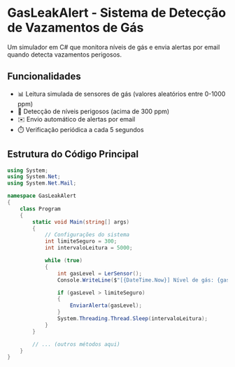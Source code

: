 # GasLeakAlert - Sistema de Detecção de Vazamentos de Gás

Um simulador em C# que monitora níveis de gás e envia alertas por email quando detecta vazamentos perigosos.

## Funcionalidades

- 📊 Leitura simulada de sensores de gás (valores aleatórios entre 0-1000 ppm)
- 🚨 Detecção de níveis perigosos (acima de 300 ppm)
- ✉️ Envio automático de alertas por email
- ⏱️ Verificação periódica a cada 5 segundos

## Estrutura do Código Principal

```csharp
using System;
using System.Net;
using System.Net.Mail;

namespace GasLeakAlert
{
    class Program
    {
        static void Main(string[] args)
        {
            // Configurações do sistema
            int limiteSeguro = 300;
            int intervaloLeitura = 5000;

            while (true)
            {
                int gasLevel = LerSensor();
                Console.WriteLine($"[{DateTime.Now}] Nível de gás: {gasLevel} ppm");

                if (gasLevel > limiteSeguro)
                {
                    EnviarAlerta(gasLevel);
                }
                System.Threading.Thread.Sleep(intervaloLeitura);
            }
        }

        // ... (outros métodos aqui)
    }
}

